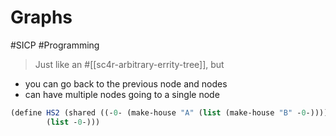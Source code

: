 # Graphs

#SICP #Programming

> Just like an #[[sc4r-arbitrary-errity-tree]], but

- you can go back to the previous node and nodes
- can have multiple nodes going to a single node

```scheme
(define HS2 (shared ((-0- (make-house "A" (list (make-house "B" -0-)))))
		(list -0-)))
```
